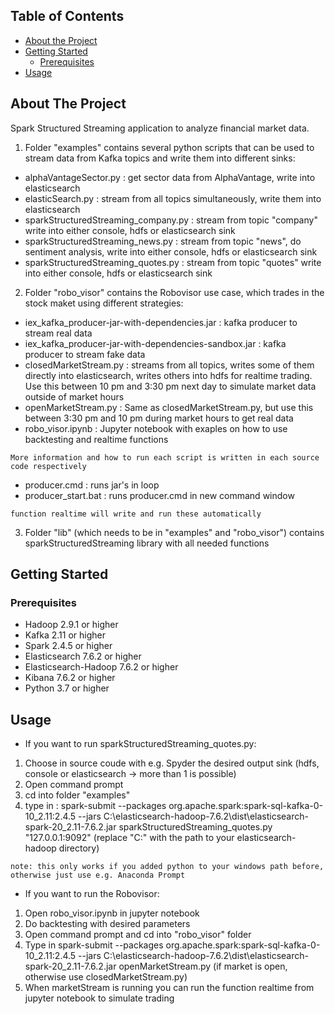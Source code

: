 <!-- TABLE OF CONTENTS -->
## Table of Contents

* [About the Project](#about-the-project)
* [Getting Started](#getting-started)
  * [Prerequisites](#prerequisites)
* [Usage](#usage)


<!-- ABOUT THE PROJECT -->
## About The Project

Spark Structured Streaming application to analyze financial market data. 

1. Folder "examples" contains several python scripts that can be used to stream data from Kafka topics and write them into different sinks:
* alphaVantageSector.py : get sector data from AlphaVantage, write into elasticsearch
* elasticSearch.py : stream from all topics simultaneously, write them into elasticsearch
* sparkStructuredStreaming_company.py : stream from topic "company" write into either console, hdfs or elasticsearch sink
* sparkStructuredStreaming_news.py : stream from topic "news", do sentiment analysis, write into either console, hdfs or elasticsearch sink
* sparkStructuredStreaming_quotes.py : stream from topic "quotes" write into either console, hdfs or elasticsearch sink
2. Folder "robo_visor" contains the Robovisor use case, which trades in the stock maket using different strategies:
* iex_kafka_producer-jar-with-dependencies.jar : kafka producer to stream real data
* iex_kafka_producer-jar-with-dependencies-sandbox.jar : kafka producer to stream fake data
* closedMarketStream.py : streams from all topics, writes some of them directly into elasticsearch, writes others into hdfs for realtime trading. Use this between 10 pm and 3:30 pm next day to simulate market data outside of market hours
* openMarketStream.py : Same as closedMarketStream.py, but use this between 3:30 pm and 10 pm during market hours to get real data
* robo_visor.ipynb : Jupyter notebook with exaples on how to use backtesting and realtime functions
```
More information and how to run each script is written in each source code respectively
```
* producer.cmd : runs jar's in loop
* producer_start.bat : runs producer.cmd in new command window
```
function realtime will write and run these automatically
```
3. Folder "lib" (which needs to be in "examples" and "robo_visor") contains sparkStructuredStreaming library with all needed functions 

<!-- GETTING STARTED -->
## Getting Started

### Prerequisites

* Hadoop 2.9.1 or higher
* Kafka 2.11 or higher
* Spark 2.4.5 or higher
* Elasticsearch 7.6.2 or higher
* Elasticsearch-Hadoop 7.6.2 or higher
* Kibana 7.6.2 or higher
* Python 3.7 or higher

<!-- USAGE EXAMPLES -->
## Usage

* If you want to run sparkStructuredStreaming_quotes.py:
1. Choose in source coude with e.g. Spyder the desired output sink (hdfs, console or elasticsearch -> more than 1 is possible)
2. Open command prompt
3. cd into folder "examples"
4. type in : spark-submit --packages org.apache.spark:spark-sql-kafka-0-10_2.11:2.4.5 --jars C:\elasticsearch-hadoop-7.6.2\dist\elasticsearch-spark-20_2.11-7.6.2.jar sparkStructuredStreaming_quotes.py "127.0.0.1:9092" (replace "C:" with the path to your elasticsearch-hadoop directory)
```
note: this only works if you added python to your windows path before, otherwise just use e.g. Anaconda Prompt
```

* If you want to run the Robovisor:
1. Open robo_visor.ipynb in jupyter notebook
2. Do backtesting with desired parameters
3. Open command prompt and cd into "robo_visor" folder
4. Type in spark-submit --packages org.apache.spark:spark-sql-kafka-0-10_2.11:2.4.5 --jars C:\elasticsearch-hadoop-7.6.2\dist\elasticsearch-spark-20_2.11-7.6.2.jar openMarketStream.py (if market is open, otherwise use closedMarketStream.py)
5. When marketStream is running you can run the function realtime from jupyter notebook to simulate trading